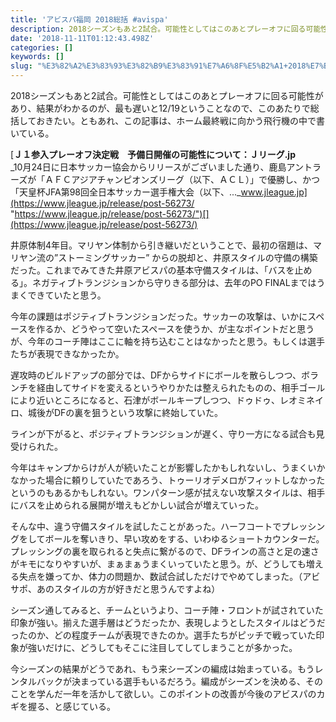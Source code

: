 ```yaml
---
title: 'アビスパ福岡 2018総括 #avispa'
description: 2018シーズンもあと2試合。可能性としてはこのあとプレーオフに回る可能性があり、結果がわかるのが、最も遅いと12/19ということなので、このあたりで総括しておきたい。ともあれ、この記事は、ホーム最終戦に向かう飛行機の中で書いている。
date: '2018-11-11T01:12:43.498Z'
categories: []
keywords: []
slug: "%E3%82%A2%E3%83%93%E3%82%B9%E3%83%91%E7%A6%8F%E5%B2%A1+2018%E7%B7%8F%E6%8B%AC+%23avispa"
---
```

2018シーズンもあと2試合。可能性としてはこのあとプレーオフに回る可能性があり、結果がわかるのが、最も遅いと12/19ということなので、このあたりで総括しておきたい。ともあれ、この記事は、ホーム最終戦に向かう飛行機の中で書いている。

[**Ｊ１参入プレーオフ決定戦　予備日開催の可能性について：Ｊリーグ.jp**  
_10月24日に日本サッカー協会からリリースがございました通り、鹿島アントラーズが「ＡＦＣアジアチャンピオンズリーグ（以下、ＡＣＬ）」で優勝し、かつ「天皇杯JFA第98回全日本サッカー選手権大会（以下、..._www.jleague.jp](https://www.jleague.jp/release/post-56273/ "https://www.jleague.jp/release/post-56273/")[](https://www.jleague.jp/release/post-56273/)

井原体制4年目。マリヤン体制から引き継いだということで、最初の宿題は、マリヤン流の”ストーミングサッカー” からの脱却と、井原スタイルの守備の構築だった。これまでみてきた井原アビスパの基本守備スタイルは、「バスを止める」。ネガティブトランジションから守りきる部分は、去年のPO FINALまではうまくできていたと思う。

今年の課題はポジティブトランジションだった。サッカーの攻撃は、いかにスペースを作るか、どうやって空いたスペースを使うか、が主なポイントだと思うが、今年のコーチ陣はここに軸を持ち込むことはなかったと思う。もしくは選手たちが表現できなかったか。

遅攻時のビルドアップの部分では、DFからサイドにボールを散らしつつ、ボランチを経由してサイドを変えるというやりかたは整えられたものの、相手ゴールにより近いところになると、石津がボールキープしつつ、ドゥドゥ、レオミネイロ、城後がDFの裏を狙うという攻撃に終始していた。

ラインが下がると、ポジティブトランジションが遅く、守り一方になる試合も見受けられた。

今年はキャンプからけが人が続いたことが影響したかもしれないし、うまくいかなかった場合に頼りしていたであろう、トゥーリオデメロがフィットしなかったというのもあるかもしれない。ワンパターン感が拭えない攻撃スタイルは、相手にバスを止められる展開が増えもどかしい試合が増えていった。

そんな中、違う守備スタイルを試したことがあった。ハーフコートでプレッシングをしてボールを奪いきり、早い攻めをする、いわゆるショートカウンターだ。プレッシングの裏を取られると失点に繋がるので、DFラインの高さと足の速さがキモになりやすいが、まぁまぁうまくいっていたと思う。が、どうしても増える失点を嫌ってか、体力の問題か、数試合試しただけでやめてしまった。（アビサポ、あのスタイルの方が好きだと思うんですよね）

シーズン通してみると、チームというより、コーチ陣・フロントが試されていた印象が強い。揃えた選手層はどうだったか、表現しようとしたスタイルはどうだったのか、どの程度チームが表現できたのか。選手たちがピッチで戦っていた印象が強いだけに、どうしてもそこに注目してしてしまうことが多かった。

今シーズンの結果がどうであれ、もう来シーズンの編成は始まっている。もうレンタルバックが決まっている選手もいるだろう。編成がシーズンを決める、そのことを学んだ一年を活かして欲しい。このポイントの改善が今後のアビスパのカギを握る、と感じている。